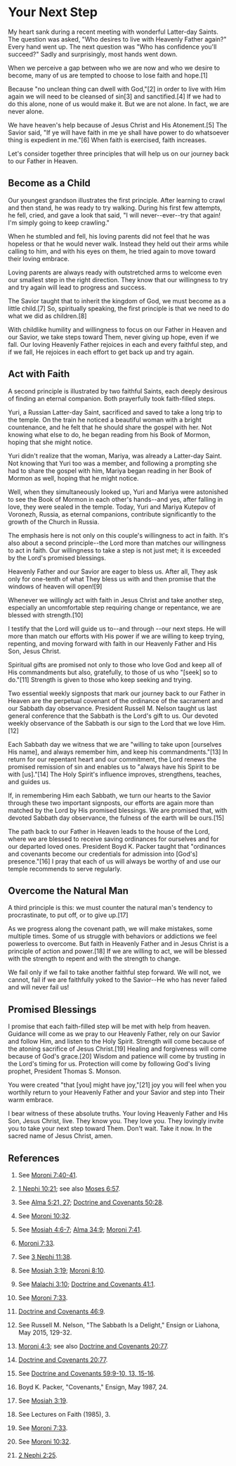 # Your Next Step

My heart sank during a recent meeting with wonderful Latter-day Saints. The
question was asked, "Who desires to live with Heavenly Father again?" Every
hand went up. The next question was "Who has confidence you'll succeed?" Sadly
and surprisingly, most hands went down.

When we perceive a gap between who we are now and who we desire to become,
many of us are tempted to choose to lose faith and hope.[1]

Because "no unclean thing can dwell with God,"[2] in order to live with Him
again we will need to be cleansed of sin[3] and sanctified.[4] If we had to do
this alone, none of us would make it. But we are not alone. In fact, we are
never alone.

We have heaven's help because of Jesus Christ and His Atonement.[5] The Savior
said, "If ye will have faith in me ye shall have power to do whatsoever thing
is expedient in me."[6] When faith is exercised, faith increases.

Let's consider together three principles that will help us on our journey back
to our Father in Heaven.

## Become as a Child

Our youngest grandson illustrates the first principle. After learning to crawl
and then stand, he was ready to try walking. During his first few attempts, he
fell, cried, and gave a look that said, "I will never--ever--try that again!
I'm simply going to keep crawling."

When he stumbled and fell, his loving parents did not feel that he was
hopeless or that he would never walk. Instead they held out their arms while
calling to him, and with his eyes on them, he tried again to move toward their
loving embrace.

Loving parents are always ready with outstretched arms to welcome even our
smallest step in the right direction. They know that our willingness to try
and try again will lead to progress and success.

The Savior taught that to inherit the kingdom of God, we must become as a
little child.[7] So, spiritually speaking, the first principle is that we need
to do what we did as children.[8]

With childlike humility and willingness to focus on our Father in Heaven and
our Savior, we take steps toward Them, never giving up hope, even if we fall.
Our loving Heavenly Father rejoices in each and every faithful step, and if we
fall, He rejoices in each effort to get back up and try again.

## Act with Faith

A second principle is illustrated by two faithful Saints, each deeply desirous
of finding an eternal companion. Both prayerfully took faith-filled steps.

Yuri, a Russian Latter-day Saint, sacrificed and saved to take a long trip to
the temple. On the train he noticed a beautiful woman with a bright
countenance, and he felt that he should share the gospel with her. Not knowing
what else to do, he began reading from his Book of Mormon, hoping that she
might notice.

Yuri didn't realize that the woman, Mariya, was already a Latter-day Saint.
Not knowing that Yuri too was a member, and following a prompting she had to
share the gospel with him, Mariya began reading in her Book of Mormon as well,
hoping that he might notice.

Well, when they simultaneously looked up, Yuri and Mariya were astonished to
see the Book of Mormon in each other's hands--and yes, after falling in love,
they were sealed in the temple. Today, Yuri and Mariya Kutepov of Voronezh,
Russia, as eternal companions, contribute significantly to the growth of the
Church in Russia.

The emphasis here is not only on this couple's willingness to act in faith.
It's also about a second principle--the Lord more than matches our willingness
to act in faith. Our willingness to take a step is not just met; it is
exceeded by the Lord's promised blessings.

Heavenly Father and our Savior are eager to bless us. After all, They ask only
for one-tenth of what They bless us with and then promise that the windows of
heaven will open![9]

Whenever we willingly act with faith in Jesus Christ and take another step,
especially an uncomfortable step requiring change or repentance, we are
blessed with strength.[10]

I testify that the Lord will guide us to--and through --our next steps. He
will more than match our efforts with His power if we are willing to keep
trying, repenting, and moving forward with faith in our Heavenly Father and
His Son, Jesus Christ.

Spiritual gifts are promised not only to those who love God and keep all of
His commandments but also, gratefully, to those of us who "[seek] so to
do."[11] Strength is given to those who keep seeking and trying.

Two essential weekly signposts that mark our journey back to our Father in
Heaven are the perpetual covenant of the ordinance of the sacrament and our
Sabbath day observance. President Russell M. Nelson taught us last general
conference that the Sabbath is the Lord's gift to us. Our devoted weekly
observance of the Sabbath is our sign to the Lord that we love Him.[12]

Each Sabbath day we witness that we are "willing to take upon [ourselves His
name], and always remember him, and keep his commandments."[13] In return for
our repentant heart and our commitment, the Lord renews the promised remission
of sin and enables us to "always have his Spirit to be with [us]."[14] The
Holy Spirit's influence improves, strengthens, teaches, and guides us.

If, in remembering Him each Sabbath, we turn our hearts to the Savior through
these two important signposts, our efforts are again more than matched by the
Lord by His promised blessings. We are promised that, with devoted Sabbath day
observance, the fulness of the earth will be ours.[15]

The path back to our Father in Heaven leads to the house of the Lord, where we
are blessed to receive saving ordinances for ourselves and for our departed
loved ones. President Boyd K. Packer taught that "ordinances and covenants
become our credentials for admission into [God's] presence."[16] I pray that
each of us will always be worthy of and use our temple recommends to serve
regularly.

## Overcome the Natural Man

A third principle is this: we must counter the natural man's tendency to
procrastinate, to put off, or to give up.[17]

As we progress along the covenant path, we will make mistakes, some multiple
times. Some of us struggle with behaviors or addictions we feel powerless to
overcome. But faith in Heavenly Father and in Jesus Christ is a principle of
action and power.[18] If we are willing to act, we will be blessed with the
strength to repent and with the strength to change.

We fail only if we fail to take another faithful step forward. We will not, we
cannot, fail if we are faithfully yoked to the Savior--He who has never failed
and will never fail us!

## Promised Blessings

I promise that each faith-filled step will be met with help from heaven.
Guidance will come as we pray to our Heavenly Father, rely on our Savior and
follow Him, and listen to the Holy Spirit. Strength will come because of the
atoning sacrifice of Jesus Christ.[19] Healing and forgiveness will come
because of God's grace.[20] Wisdom and patience will come by trusting in the
Lord's timing for us. Protection will come by following God's living prophet,
President Thomas S. Monson.

You were created "that [you] might have joy,"[21] joy you will feel when you
worthily return to your Heavenly Father and your Savior and step into Their
warm embrace.

I bear witness of these absolute truths. Your loving Heavenly Father and His
Son, Jesus Christ, live. They know you. They love you. They lovingly invite
you to take your next step toward Them. Don't wait. Take it now. In the sacred
name of Jesus Christ, amen.

## References

  1.  See [Moroni 7:40-41](https://www.lds.org/scriptures/bofm/moro/7.40-41?lang=eng#39).

  2.  [1 Nephi 10:21](https://www.lds.org/scriptures/bofm/1-ne/10.21?lang=eng#20); see also [Moses 6:57](https://www.lds.org/scriptures/pgp/moses/6.57?lang=eng#56).

  3.  See [Alma 5:21, 27](https://www.lds.org/scriptures/bofm/alma/5.21%2C27?lang=eng#20); [Doctrine and Covenants 50:28](https://www.lds.org/scriptures/dc-testament/dc/50.28?lang=eng#27).

  4.  See [Moroni 10:32](https://www.lds.org/scriptures/bofm/moro/10.32?lang=eng#31).

  5.  See [Mosiah 4:6-7](https://www.lds.org/scriptures/bofm/mosiah/4.6-7?lang=eng#5); [Alma 34:9](https://www.lds.org/scriptures/bofm/alma/34.9?lang=eng#8); [Moroni 7:41](https://www.lds.org/scriptures/bofm/moro/7.41?lang=eng#40).

  6.  [Moroni 7:33](https://www.lds.org/scriptures/bofm/moro/7.33?lang=eng#32).

  7.  See [3 Nephi 11:38](https://www.lds.org/scriptures/bofm/3-ne/11.38?lang=eng#37).

  8.  See [Mosiah 3:19](https://www.lds.org/scriptures/bofm/mosiah/3.19?lang=eng#18); [Moroni 8:10](https://www.lds.org/scriptures/bofm/moro/8.10?lang=eng#9).

  9.  See [Malachi 3:10](https://www.lds.org/scriptures/ot/mal/3.10?lang=eng#9); [Doctrine and Covenants 41:1](https://www.lds.org/scriptures/dc-testament/dc/41.1?lang=eng#0).

  10.  See [Moroni 7:33](https://www.lds.org/scriptures/bofm/moro/7.33?lang=eng#32).

  11.  [Doctrine and Covenants 46:9](https://www.lds.org/scriptures/dc-testament/dc/46.9?lang=eng#8).

  12.  See Russell M. Nelson, "The Sabbath Is a Delight," Ensign or Liahona, May 2015, 129-32.

  13.  [Moroni 4:3](https://www.lds.org/scriptures/bofm/moro/4.3?lang=eng#2); see also [Doctrine and Covenants 20:77](https://www.lds.org/scriptures/dc-testament/dc/20.77?lang=eng#76).

  14.  [Doctrine and Covenants 20:77](https://www.lds.org/scriptures/dc-testament/dc/20.77?lang=eng#76).

  15.  See [Doctrine and Covenants 59:9-10, 13, 15-16](https://www.lds.org/scriptures/dc-testament/dc/59.9-10%2C13%2C15-16?lang=eng#8).

  16.  Boyd K. Packer, "Covenants," Ensign, May 1987, 24.

  17.  See [Mosiah 3:19](https://www.lds.org/scriptures/bofm/mosiah/3.19?lang=eng#18).

  18.  See Lectures on Faith (1985), 3.

  19.  See [Moroni 7:33](https://www.lds.org/scriptures/bofm/moro/7.33?lang=eng#32).

  20.  See [Moroni 10:32](https://www.lds.org/scriptures/bofm/moro/10.32?lang=eng#31).

  21.  [2 Nephi 2:25](https://www.lds.org/scriptures/bofm/2-ne/2.25?lang=eng#24).

